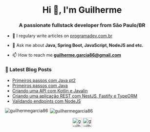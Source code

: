 <h1 align="center">Hi 👋, I'm Guilherme</h1>
<h3 align="center">A passionate fullstack developer from São Paulo/BR</h3>

- 📝 I regulary write articles on [programadev.com.br](programadev.com.br)

- 💬 Ask me about **Java, Spring Boot, JavaScript, NodeJS and etc.**

- 📫 How to reach me **guilherme.garcia86@gmail.com**

### 📕 Latest Blog Posts

<!-- BLOG:START -->
- [Primeiros passos com Java pt2](https://programadev.com.br/java-iniciante-pt2/)
- [Primeiros passos com Java](https://programadev.com.br/java-iniciante/)
- [Criando uma API com Kotlin e Javalin](https://programadev.com.br/kotlin-javalin-exposed-fuel/)
- [Criando uma aplicação REST com NestJS, Fastify e TypeORM](https://programadev.com.br/nestjs-fastify-typeorm/)
- [Validando endpoints com NodeJS](https://programadev.com.br/express-celebrate-joi/)
<!-- BLOG:END -->

<p><img align="left" src="https://github-readme-stats.vercel.app/api/top-langs/?username=guilhermegarcia86&layout=compact&hide=html" alt="guilhermegarcia86" /></p>

<p>&nbsp;<img align="center" src="https://github-readme-stats.vercel.app/api?username=guilhermegarcia86&show_icons=true" alt="guilhermegarcia86" /></p>

<p align="center">
<a href="https://twitter.com/guilherme_ga86" target="blank"><img align="center" src="https://cdn.jsdelivr.net/npm/simple-icons@3.0.1/icons/twitter.svg" alt="guilherme_ga86" height="30" width="30" /></a>
<a href="https://linkedin.com/in/guilherme-garcia-alves-11281aa4" target="blank"><img align="center" src="https://cdn.jsdelivr.net/npm/simple-icons@3.0.1/icons/linkedin.svg" alt="guilherme-garcia-alves-11281aa4" height="30" width="30" /></a>
</p>
